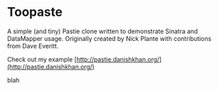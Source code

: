 Toopaste
===========

A simple (and tiny) Pastie clone written to demonstrate Sinatra and DataMapper
usage. Originally created by Nick Plante with contributions from Dave Everitt.

Check out my example [http://pastie.danishkhan.org/](http://pastie.danishkhan.org/)

blah
